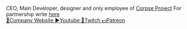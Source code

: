 CEO, Main Developer, designer and only employee of <a href="https://corpseproject.com">Corpse Project</a>
For partnership write <a href="">here</a>
<br />
<a href="https://corpseproject.com">🏢Company Website </a>
<a href="https://www.youtube.com/channel/UCBZEqzr_-6y-PMK3spcCjUg">▶Youtube </a>
<a href="https://www.twitch.tv/mongreltm">🔴Twitch </a>
<a href="https://www.patreon.com/mongrelP">💵Patreon </a>
